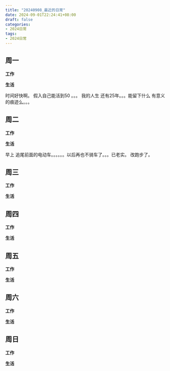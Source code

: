 ```yaml
---
title: "20240908_最近的日常"
date: 2024-09-01T22:24:41+08:00
draft: false
categories:
- 2024日常
tags:
- 2024日常
---
```



## 周一

**工作**



**生活**

时间好快啊。 假入自己能活到50 。。。 我的人生 还有25年。。。能留下什么 有意义的痕迹么。。。

## 周二

**工作**



**生活**

早上 追尾前面的电动车。。。。。。以后再也不骑车了。。。已老实。  改跑步了。

## 周三


**工作**



**生活**


## 周四


**工作**



**生活**


## 周五


**工作**



**生活**


## 周六


**工作**



**生活**


## 周日


**工作**



**生活**



